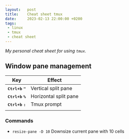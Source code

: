 ```yaml
---
layout:   post
title:    Cheat sheet tmux
date:     2023-02-13 22:00:00 +0200
tags:     
 - linux
 - tmux
 - cheat sheet
---
```

*My personal cheat sheet for using `tmux`.*

## Window pane management

| Key | Effect |
| --- | --- |
| <kbd><strong>Ctrl+b</strong></kbd> <kbd><strong>"</strong></kbd> | Vertical split pane |
| <kbd><strong>Ctrl+b</strong></kbd> <kbd><strong>%</strong></kbd> | Horizontal split pane |
| <kbd><strong>Ctrl+b</strong></kbd> <kbd><strong>:</strong></kbd> | Tmux prompt |
| | |

### Commands
* `resize-pane -D 10` Downsize current pane with 10 cells
